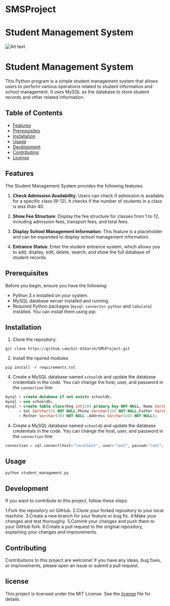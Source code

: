 # SMSProject
# Student Management System

![Alt text](https://img.lovepik.com/free-png/20210919/lovepik-school-png-image_400499294_wh1200.png)

# Student Management System

This Python program is a simple student management system that allows users to perform various operations related to student information and school management. It uses MySQL as the database to store student records and other related information.

## Table of Contents

- [Features](#features)
- [Prerequisites](#prerequisites)
- [Installation](#installation)
- [Usage](#usage)
- [Development](#development)
- [Contributing](#contributing)
- [License](#license)

## Features

The Student Management System provides the following features:

1. **Check Admission Availability**: Users can check if admission is available for a specific class (9-12). It checks if the number of students in a class is less than 40.

2. **Show Fee Structure**: Display the fee structure for classes from 1 to 12, including admission fees, transport fees, and total fees.

3. **Display School Management Information**: This feature is a placeholder and can be expanded to display school management information.

4. **Entrance Status**: Enter the student entrance system, which allows you to add, display, edit, delete, search, and show the full database of student records.

## Prerequisites

Before you begin, ensure you have the following:

- Python 3.x installed on your system.
- MySQL database server installed and running.
- Required Python packages (`mysql-connector-python` and `tabulate`) installed. You can install them using pip:


## Installation

1. Clone the repository:
```
git clone https://github.com/Git-Utkarsh/SMSProject.git
```

2. Install the rquired modules
```pip
pip install -r requirements.txt
```

4. Create a MySQL database named `schooldb` and update the database credentials in the code. You can change the host, user, and password in the `connection` line:

```sql
mysql > create database if not exists schooldb;
mysql > use schooldb;
mysql > create table class(Reg int(20) primary key NOT NULL, Name Varchar(30) NOT NULL, Class Varchar(12) NOT NULL,
      > Sec Varchar(5) NOT NULL,Phone Varchar(20) NOT NULL,Father Varchar(30) NOT NULL,
      > Mother Varchar(30) NOT NULL ,Address Varchar(40) NOT NULL);
```

4. Create a MySQL database named `schooldb` and update the database credentials in the code. You can change the host, user, and password in the `connection` line:

```python
connection = sql.connect(host="localhost", user="root", passwd="root", database="schooldb")
```

## Usage
```run
python student_management.py
```

## Development
If you want to contribute to this project, follow these steps:

1.Fork the repository on GitHub.
2.Clone your forked repository to your local machine.
3.Create a new branch for your feature or bug fix.
4.Make your changes and test thoroughly.
5.Commit your changes and push them to your GitHub fork.
6.Create a pull request to the original repository, explaining your changes and improvements.

## Contributing
Contributions to this project are welcome! If you have any ideas, bug fixes, or improvements, please open an issue or submit a pull request.

## license
This project is licensed under the MIT License. See the [license](#https://github.com/Git-Utkarsh/SMSProject/blob/main/LICENSE)
 file for details.
